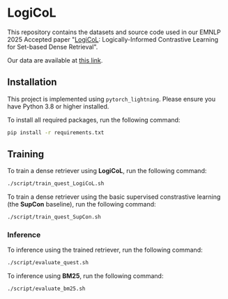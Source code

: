 # LogiCoL

This repository contains the datasets and source code used in our EMNLP 2025 Accepted paper "[LogiCoL](https://www.arxiv.org/pdf/2505.19588): Logically-Informed Contrastive Learning for Set-based Dense Retrieval".

Our data are available at [this link](https://drive.google.com/drive/folders/1W_8PrA7CibJ4MuI41H4xnS5KAXfQ0Z9D?usp=drive_link).

## Installation

This project is implemented using `pytorch_lightning`. Please ensure you have Python 3.8 or higher installed.

To install all required packages, run the following command:

```bash
pip install -r requirements.txt
```

## Training

To train a dense retriever using **LogiCoL**, run the following command:
```bash
./script/train_quest_LogiCoL.sh
```

To train a dense retriever using the basic supervised constrastive learning (the **SupCon** baseline), run the following command:
```bash
./script/train_quest_SupCon.sh
```

### Inference
To inference using the trained retriever, run the following command:
```bash
./script/evaluate_quest.sh
```

To inference using **BM25**, run the following command:
```bash
./script/evaluate_bm25.sh
```
